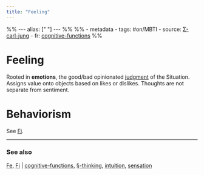 ```yaml
---
title: "Feeling"
---
```



%% ---
alias: [" "]
--- %%
%% - metadata
	- tags: #on/MBTI 
	- source: [Σ-carl-jung](Σ-carl-jung.md)
	- fr: [cognitive-functions](cognitive-functions.md)
%%

# Feeling
Rooted in **emotions**, the good/bad opinionated [judgment](judgment.md) of the Situation. Assigns value onto objects based on likes or dislikes. Thoughts are not separate from sentiment.

# Behaviorism
See [Fi](private/Fi.md).



-------------
### See also
[Fe](private/Fe.md), [Fi](private/Fi.md) | [cognitive-functions](cognitive-functions.md), [§-thinking](§-thinking.md), [intuition](intuition.md), [sensation](sensation.md)

